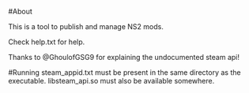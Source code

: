 #About

This is a tool to publish and manage NS2 mods.

Check help.txt for help.

Thanks to @GhoulofGSG9 for explaining the undocumented steam api!

#Running
steam_appid.txt must be present in the same directory as the executable.
libsteam_api.so must also be available somewhere.

